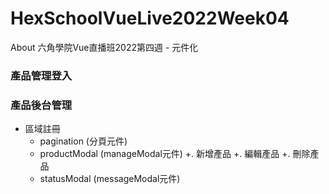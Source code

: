 # HexSchoolVueLive2022Week04
About 六角學院Vue直播班2022第四週 - 元件化

### 產品管理登入


### 產品後台管理
* 區域註冊
  - pagination (分頁元件)
  - productModal (manageModal元件)
    +. 新增產品
    +. 編輯產品
    +. 刪除產品
  - statusModal (messageModal元件)
